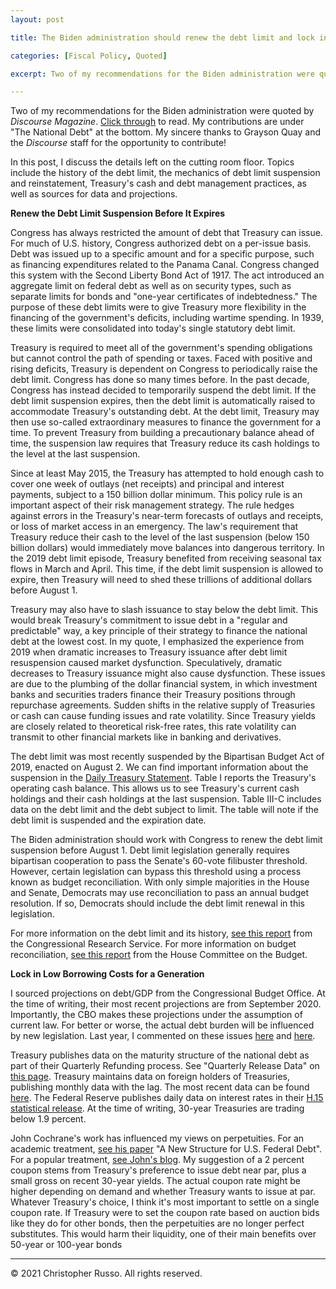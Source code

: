 ```yaml
---
layout: post

title: The Biden administration should renew the debt limit and lock in government's borrowing costs. 

categories: [Fiscal Policy, Quoted]

excerpt: Two of my recommendations for the Biden administration were quoted by Discourse Magazine. In this post, I discuss some details left on the cutting room floor. Topics include the history of the debt limit, the mechanics of debt limit suspension and reinstatement, Treasury's cash and debt management practices, as well as sources for data and projections.

---
```


Two of my recommendations for the Biden administration were quoted by *Discourse Magazine*. [Click through](https://www.discoursemagazine.com/politics/2021/01/21/good-ideas-that-might-find-favor-in-a-new-era/) to read. My contributions are under "The National Debt" at the bottom. My sincere thanks to Grayson Quay and the *Discourse* staff for the opportunity to contribute!

In this post, I discuss the details left on the cutting room floor. Topics include the history of the debt limit, the mechanics of debt limit suspension and reinstatement, Treasury's cash and debt management practices, as well as sources for data and projections.

**Renew the Debt Limit Suspension Before It Expires**

Congress has always restricted the amount of debt that Treasury can issue. For much of U.S. history, Congress authorized debt on a per-issue basis. Debt was issued up to a specific amount and for a specific purpose, such as financing expenditures related to the Panama Canal. Congress changed this system with the Second Liberty Bond Act of 1917. The act introduced an aggregate limit on federal debt as well as on security types, such as separate limits for bonds and "one-year certificates of indebtedness." The purpose of these debt limits were to give Treasury more flexibility in the financing of the government's deficits, including wartime spending. In 1939, these limits were consolidated into today's single statutory debt limit.

Treasury is required to meet all of the government's spending obligations but cannot control the path of spending or taxes. Faced with positive and rising deficits, Treasury is dependent on Congress to periodically raise the debt limit. Congress has done so many times before. In the past decade, Congress has instead decided to temporarily suspend the debt limit. If the debt limit suspension expires, then the debt limit is automatically raised to accommodate Treasury's outstanding debt. At the debt limit, Treasury may then use so-called extraordinary measures to finance the government for a time. To prevent Treasury from building a precautionary balance ahead of time, the suspension law requires that Treasury reduce its cash holdings to the level at the last suspension.

Since at least May 2015, the Treasury has attempted to hold enough cash to cover one week of outlays (net receipts) and principal and interest payments, subject to a 150 billion dollar minimum. This policy rule is an important aspect of their risk management strategy. The rule hedges against errors in the Treasury's near-term forecasts of outlays and receipts, or loss of market access in an emergency. The law's requirement that Treasury reduce their cash to the level of the last suspension (below 150 billion dollars) would immediately move balances into dangerous territory. In the 2019 debt limit episode, Treasury benefited from receiving seasonal tax flows in March and April. This time, if the debt limit suspension is allowed to expire, then Treasury will need to shed these trillions of additional dollars before August 1.

Treasury may also have to slash issuance to stay below the debt limit. This would break Treasury's commitment to issue debt in a "regular and predictable" way, a key principle of their strategy to finance the national debt at the lowest cost. In my quote, I emphasized the experience from 2019 when dramatic increases to Treasury issuance after debt limit resuspension caused market dysfunction. Speculatively, dramatic decreases to Treasury issuance might also cause dysfunction. These issues are due to the plumbing of the dollar financial system, in which investment banks and securities traders finance their Treasury positions through repurchase agreements. Sudden shifts in the relative supply of Treasuries or cash can cause funding issues and rate volatility. Since Treasury yields are closely related to theoretical risk-free rates, this rate volatility can transmit to other financial markets like in banking and derivatives.

The debt limit was most recently suspended by the Bipartisan Budget Act of 2019, enacted on August 2. We can find important information about the suspension in the [Daily Treasury Statement](https://fsapps.fiscal.treasury.gov/dts/issues). Table I reports the Treasury's operating cash balance. This allows us to see Treasury's current cash holdings and their cash holdings at the last suspension. Table III-C includes data on the debt limit and the debt subject to limit. The table will note if the debt limit is suspended and the expiration date. 

The Biden administration should work with Congress to renew the debt limit suspension before August 1. Debt limit legislation generally requires bipartisan cooperation to pass the Senate's 60-vote filibuster threshold. However, certain legislation can bypass this threshold using a process known as budget reconciliation. With only simple majorities in the House and Senate, Democrats may use reconciliation to pass an annual budget resolution. If so, Democrats should include the debt limit renewal in this legislation.

For more information on the debt limit and its history, [see this report](https://fas.org/sgp/crs/misc/RL31967.pdf) from the Congressional Research Service. For more information on budget reconciliation, [see this report](https://budget.house.gov/publications/fact-sheet/budget-reconciliation-basics) from the House Committee on the Budget.

**Lock in Low Borrowing Costs for a Generation**

I sourced projections on debt/GDP from the Congressional Budget Office. At the time of writing, their most recent projections are from September 2020. Importantly, the CBO makes these projections under the assumption of current law. For better or worse, the actual debt burden will be influenced by new legislation. Last year, I commented on these issues [here](https://christopher-russo.github.io/debt-crisis/) and [here](https://christopher-russo.github.io/uncertain-and-state-contingent/).

Treasury publishes data on the maturity structure of the national debt as part of their Quarterly Refunding process. See "Quarterly Release Data" on [this page](https://home.treasury.gov/policy-issues/financing-the-government/quarterly-refunding/most-recent-quarterly-refunding-documents). Treasury maintains data on foreign holders of Treasuries, publishing monthly data with the lag. The most recent data can be found [here](https://ticdata.treasury.gov/Publish/mfh.txt). The Federal Reserve publishes daily data on interest rates in their [H.15 statistical release](https://www.federalreserve.gov/releases/h15/). At the time of writing, 30-year Treasuries are trading below 1.9 percent.

John Cochrane's work has influenced my views on perpetuities. For an academic treatment, [see his paper](https://www.johnhcochrane.com/research-all/a-new-structure-for-us-federal-debtnbsp) "A New Structure for U.S. Federal Debt". For a popular treatment, [see John's blog](https://johnhcochrane.blogspot.com/2019/08/why-stop-at-100-case-for-perpetuities.html). My suggestion of a 2 percent coupon stems from Treasury's preference to issue debt near par, plus a small gross on recent 30-year yields. The actual coupon rate might be higher depending on demand and whether Treasury wants to issue at par. Whatever Treasury's choice, I think it's most important to settle on a single coupon rate. If Treasury were to set the coupon rate based on auction bids like they do for other bonds, then the perpetuities are no longer perfect substitutes. This would harm their liquidity, one of their main benefits over 50-year or 100-year bonds

___

&copy; 2021 Christopher Russo. All rights reserved.